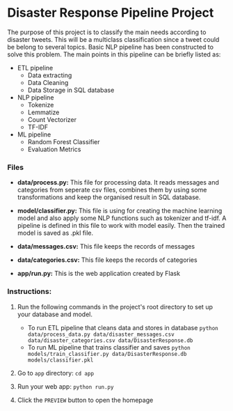 # Disaster Response Pipeline Project

The purpose of this project is to classify the main needs according to disaster tweets. This will be a multiclass classification since a tweet could be belong to several topics. Basic NLP pipeline has been constructed to solve this problem. The main points in this pipeline can be briefly listed as:
- ETL pipeline
	- Data extracting
    - Data Cleaning
    - Data Storage in SQL database
- NLP pipeline
	- Tokenize
    - Lemmatize
    - Count Vectorizer
    - TF-IDF
- ML pipeline
	- Random Forest Classifier
    - Evaluation Metrics
    
### Files 

- **data/process.py:** This file for processing data. It reads messages and categories from seperate csv files, combines them by using some transformations and keep the organised result in SQL database. 

- **model/classifier.py:** This file is using for creating the machine learning model and also apply some NLP functions such as tokenizer and tf-idf. A pipeline is defined in this file to work with model easily. Then the trained model is saved as .pkl file.

- **data/messages.csv:** This file keeps the records of messages
- **data/categories.csv:** This file keeps the records of categories

- **app/run.py:** This is the web application created by Flask

### Instructions:
1. Run the following commands in the project's root directory to set up your database and model.

    - To run ETL pipeline that cleans data and stores in database
        `python data/process_data.py data/disaster_messages.csv data/disaster_categories.csv data/DisasterResponse.db`
    - To run ML pipeline that trains classifier and saves
        `python models/train_classifier.py data/DisasterResponse.db models/classifier.pkl`

2. Go to `app` directory: `cd app`

3. Run your web app: `python run.py`

4. Click the `PREVIEW` button to open the homepage
